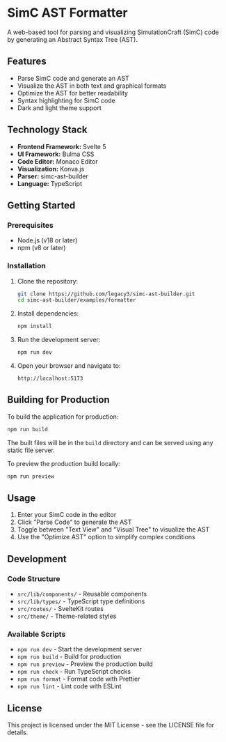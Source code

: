 # SimC AST Formatter

A web-based tool for parsing and visualizing SimulationCraft (SimC) code by generating an Abstract Syntax Tree (AST).

## Features

- Parse SimC code and generate an AST
- Visualize the AST in both text and graphical formats
- Optimize the AST for better readability
- Syntax highlighting for SimC code
- Dark and light theme support

## Technology Stack

- **Frontend Framework:** Svelte 5
- **UI Framework:** Bulma CSS
- **Code Editor:** Monaco Editor
- **Visualization:** Konva.js
- **Parser:** simc-ast-builder
- **Language:** TypeScript

## Getting Started

### Prerequisites

- Node.js (v18 or later)
- npm (v8 or later)

### Installation

1. Clone the repository:

   ```bash
   git clone https://github.com/legacy3/simc-ast-builder.git
   cd simc-ast-builder/examples/formatter
   ```

2. Install dependencies:

   ```bash
   npm install
   ```

3. Run the development server:

   ```bash
   npm run dev
   ```

4. Open your browser and navigate to:
   ```
   http://localhost:5173
   ```

## Building for Production

To build the application for production:

```bash
npm run build
```

The built files will be in the `build` directory and can be served using any static file server.

To preview the production build locally:

```bash
npm run preview
```

## Usage

1. Enter your SimC code in the editor
2. Click "Parse Code" to generate the AST
3. Toggle between "Text View" and "Visual Tree" to visualize the AST
4. Use the "Optimize AST" option to simplify complex conditions

## Development

### Code Structure

- `src/lib/components/` - Reusable components
- `src/lib/types/` - TypeScript type definitions
- `src/routes/` - SvelteKit routes
- `src/theme/` - Theme-related styles

### Available Scripts

- `npm run dev` - Start the development server
- `npm run build` - Build for production
- `npm run preview` - Preview the production build
- `npm run check` - Run TypeScript checks
- `npm run format` - Format code with Prettier
- `npm run lint` - Lint code with ESLint

## License

This project is licensed under the MIT License - see the LICENSE file for details.
